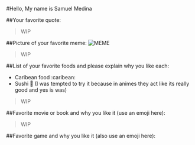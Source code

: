 #Hello, My name is Samuel Medina

##Your favorite quote:
> WIP

##Picture of your favorite meme:
![MEME](https://cloud.githubusercontent.com/assets/15232817/12622641/530db2e2-c4f4-11e5-93ca-11c0f514d8ae.jpg)
> WIP

##List of your favorite foods and please explain why you like each:
* Caribean food :caribean:
* Sushi :sushi: (I was tempted to try it because in animes they act like its really good and yes is was)
>WIP

##Favorite movie or book and why you like it (use an emoji here):

>WIP

##Favorite game and why you like it (also use an emoji here):
